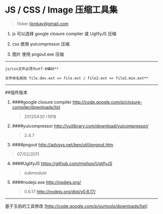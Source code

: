 ﻿JS / CSS / Image 压缩工具集
===========
> fisker lionkay@gmail.com

1. js 可以选择 google closure compiler 或 UglifyJS 压缩

2. css 使用 yuicompressor 压缩

3. 图片 使用 pngout.exe 压缩

---
`js/css文件必须为utf-8编码**`

`文件命名规则 file.dev.ext => file.ext / file2.ext => file2.min.ext**`

---
##组件版本
1. ####google closure compiler 
   <http://code.google.com/p/closure-compiler/downloads/list>

   >20120430 r1918

2. ####yuicompressor 
  <http://yuilibrary.com/download/yuicompressor/>
   >2.4.7

3. ####pngout 
  <http://advsys.net/ken/util/pngout.htm>
  > 07/02/2011

4. ####UglifyJS 
  <https://github.com/mishoo/UglifyJS>
   >submodule

5. ####nodejs.exe 
  <http://nodejs.org/>
   >0.6.17 <http://nodejs.org/dist/v0.6.17/>

---
基于玉伯的工具修改 [http://code.google.com/p/ourtools/downloads/list]